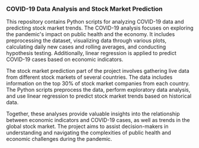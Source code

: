 ### COVID-19 Data Analysis and Stock Market Prediction

This repository contains Python scripts for analyzing COVID-19 data and predicting stock market trends. The COVID-19 analysis focuses on exploring the pandemic's impact on public health and the economy. It includes preprocessing the dataset, visualizing data through various plots, calculating daily new cases and rolling averages, and conducting hypothesis testing. Additionally, linear regression is applied to predict COVID-19 cases based on economic indicators.



The stock market prediction part of the project involves gathering live data from different stock markets of several countries. The data includes information on the top 30% of stock market companies from each country. The Python scripts preprocess the data, perform exploratory data analysis, and use linear regression to predict stock market trends based on historical data.




Together, these analyses provide valuable insights into the relationship between economic indicators and COVID-19 cases, as well as trends in the global stock market. The project aims to assist decision-makers in understanding and navigating the complexities of public health and economic challenges during the pandemic.
